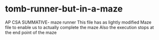 # tomb-runner-but-in-a-maze
AP CSA SUMMATIVE- maze runner
This file has as lightly modified Maze file to enable us to actually complete the maze
Also the execution stops at the end point of the maze
